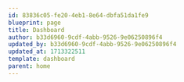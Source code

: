 ```yaml
---
id: 83836c05-fe20-4eb1-8e64-dbfa51da1fe9
blueprint: page
title: Dashboard
author: b33d6960-9cdf-4abb-9526-9e06250896f4
updated_by: b33d6960-9cdf-4abb-9526-9e06250896f4
updated_at: 1713322511
template: dashboard
parent: home
---
```

